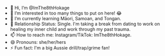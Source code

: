 - 👋 Hi, I’m @ImThe8thHokage
- 👀 I’m interested in too many things to put on here! 😂
- 🌱 I’m currently learning Māori, Samoan, and Tongan.
- 💞️ Relationship Status: Single. I'm taking a break from dating to work on healing my inner child and work through my past trauma.
- 📫 How to reach me: Instagram/TikTok: ImThe8thHokage.
- 😄 Pronouns: she/her/hers
- ⚡ Fun fact: I'm a big Aussie drill/trap/grime fan!

<!---
ImThe8thHokage/ImThe8thHokage is a ✨ special ✨ repository because its `README.md` (this file) appears on your GitHub profile.
You can click the Preview link to take a look at your changes.
--->
